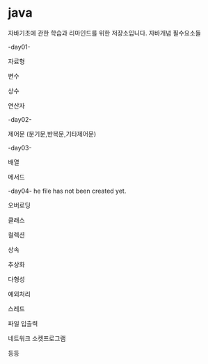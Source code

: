# java
자바기초에 관한 학습과 리마인드를 위한 저장소입니다. 
자바개념 필수요소들


-day01-

자료형

변수

상수

연산자

-day02-

제어문
(분기문,반복문,기타제어문)

-day03-

배열

메서드

-day04-   he file has not been created yet. 

오버로딩

클래스

컬렉션

상속

추상화

다형성

예외처리

스레드

파일 입출력

네트워크 소켓프로그램

등등 
